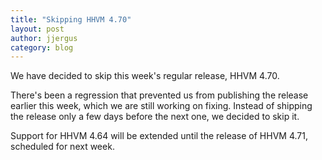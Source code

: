 ```yaml
---
title: "Skipping HHVM 4.70"
layout: post
author: jjergus
category: blog
---
```


We have decided to skip this week's regular release, HHVM 4.70.

There's been a regression that prevented us from publishing the release earlier
this week, which we are still working on fixing. Instead of shipping the release
only a few days before the next one, we decided to skip it.

Support for HHVM 4.64 will be extended until the release of HHVM 4.71, scheduled
for next week.
